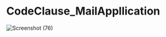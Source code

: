 # CodeClause_MailAppllication

![Screenshot (76)](https://github.com/Prathzzz/CodeClause_MailAppllication/assets/109454557/efe94b59-f22d-4885-84ce-2927b0685177)
